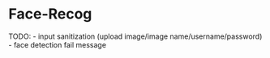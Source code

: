 # Face-Recog

TODO:
     - input sanitization (upload image/image name/username/password)
     - face detection fail message
